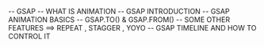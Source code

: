 <!-- * GSAP TUTORIAL  ==================================================================================================================-->
-- GSAP
-- WHAT IS ANIMATION 
-- GSAP INTRODUCTION
-- GSAP ANIMATION BASICS
-- GSAP.TO() & GSAP.FROM()
-- SOME OTHER FEATURES ==> REPEAT , STAGGER , YOYO 
-- GSAP TIMELINE AND HOW TO CONTROL IT


